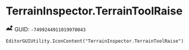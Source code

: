 # TerrainInspector.TerrainToolRaise
![](/img/TerrainInspector.TerrainToolRaise.png)
GUID: `-7499244911019970043`
```
EditorGUIUtility.IconContent("TerrainInspector.TerrainToolRaise")
```
